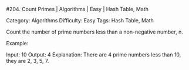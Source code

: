 #204. Count Primes | Algorithms | Easy | Hash Table, Math

Category: Algorithms
Difficulty: Easy
Tags: Hash Table, Math

Count the number of prime numbers less than a non-negative number, n.

Example:


Input: 10
Output: 4
Explanation: There are 4 prime numbers less than 10, they are 2, 3, 5, 7.


